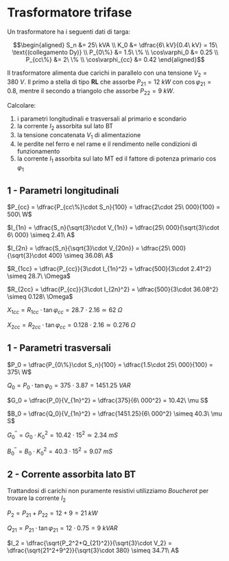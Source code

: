 # Trasformatore trifase  

Un trasformatore ha i seguenti dati di targa:  

```math
\begin{aligned}
    S_n &= 25\ kVA \\
    K_0 &= \dfrac{6\ kV}{0.4\ kV} = 15\ \text{(collegamento Dy)}  \\
    P_{0\%} &= 1.5\ \% \\
    \cos\varphi_0 &= 0.25 \\
    P_{cc\%} &= 2\ \% \\
    \cos\varphi_{cc} &= 0.42
\end{aligned}
```

Il trasformatore alimenta due carichi in parallelo con una tensione $V_2 = 380\ V$. Il primo a stella di tipo **RL** che assorbe $P_{21} = 12\ kW$ con $\cos\varphi_{21} =0.8$, mentre il secondo a triangolo che assorbe $P_{22} = 9\ kW$.  

Calcolare:  
1. i parametri longitudinali e trasversali al primario e scondario
2. la corrente $I_2$ assorbita sul lato BT
3. la tensione concatenata $V_1$ di alimentazione
4. le perdite nel ferro e nel rame e il rendimento nelle condizioni di funzionamento
5. la corrente $I_1$ assorbita sul lato MT ed il fattore di potenza primario $\cos\varphi_1$  

## 1 - Parametri longitudinali  

$P_{cc} = \dfrac{P_{cc\%}\cdot S_n}{100} = \dfrac{2\cdot 25\ 000}{100} = 500\ W$  

$I_{1n} = \dfrac{S_n}{\sqrt{3}\cdot V_{1n}} = \dfrac{25\ 000}{\sqrt{3}\cdot 6\ 000} \simeq 2.41\ A$  

$I_{2n} = \dfrac{S_n}{\sqrt{3}\cdot V_{20n}} = \dfrac{25\ 000}{\sqrt{3}\cdot 400} \simeq 36.08\ A$  

$R_{1cc} = \dfrac{P_{cc}}{3\cdot I_{1n}^2} = \dfrac{500}{3\cdot 2.41^2} \simeq 28.7\ \Omega$  

$R_{2cc} = \dfrac{P_{cc}}{3\cdot I_{2n}^2} = \dfrac{500}{3\cdot 36.08^2} \simeq 0.128\ \Omega$  

$X_{1cc} = R_{1cc}\cdot \tan\varphi_{cc} = 28.7\cdot 2.16 \simeq 62\ \Omega$  

$X_{2cc} = R_{2cc}\cdot \tan\varphi_{cc} = 0.128\cdot 2.16 \simeq 0.276\ \Omega$  

## 1 - Parametri trasversali  

$P_0 = \dfrac{P_{0\%}\cdot S_n}{100} = \dfrac{1.5\cdot 25\ 000}{100} = 375\ W$  

$Q_0 = P_0\cdot\tan\varphi_0 = 375\cdot 3.87 = 1451.25\ VAR$  

$G_0 = \dfrac{P_0}{V_{1n}^2} = \dfrac{375}{6\ 000^2} = 10.42\ \mu S$  

$B_0 = \dfrac{Q_0}{V_{1n}^2} = \dfrac{1451.25}{6\ 000^2} \simeq 40.3\ \mu S$  

$G_0^{''} = G_0\cdot K_0^2 = 10.42\cdot 15^2 \simeq 2.34\ mS$  

$B_0^{''} = B_0\cdot K_0^2 = 40.3\cdot 15^2 = 9.07\ mS$  

## 2 - Corrente assorbita lato BT  

Trattandosi di carichi non puramente resistivi utilizziamo *Boucherot* per trovare la corrente $I_2$  

$P_2 = P_{21} + P_{22} = 12 + 9 = 21\ kW$  

$Q_{21} = P_{21}\cdot\tan\varphi_{21} = 12\cdot 0.75 = 9\ kVAR$  

$I_2 = \dfrac{\sqrt{P_2^2+Q_{21}^2}}{\sqrt{3}\cdot V_2} = \dfrac{\sqrt{21^2+9^2}}{\sqrt{3}\cdot 380} \simeq 34.71\ A$  
